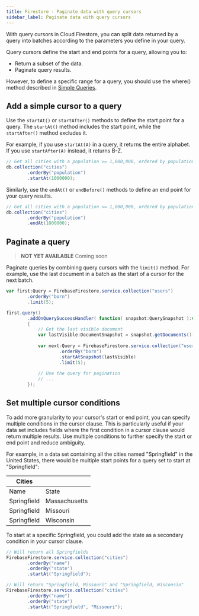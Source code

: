 ```yaml
---
title: Firestore - Paginate data with query cursors
sidebar_label: Paginate data with query cursors
---
```


With query cursors in Cloud Firestore, you can split data returned by a query into batches according to the parameters you define in your query.

Query cursors define the start and end points for a query, allowing you to:

- Return a subset of the data.
- Paginate query results.

However, to define a specific range for a query, you should use the where() method described in [Simple Queries](perform-simple-and-compound-queries.md).


## Add a simple cursor to a query

Use the `startAt()` or `startAfter()` methods to define the start point for a query. The `startAt()` method includes the start point, while the `startAfter()` method excludes it.

For example, if you use `startAt(A)` in a query, it returns the entire alphabet. If you use `startAfter(A)` instead, it returns B-Z.

```actionscript
// Get all cities with a population >= 1,000,000, ordered by population,
db.collection("cities")
        .orderBy("population")
        .startAt(1000000);
```

Similarly, use the `endAt()` or `endBefore()` methods to define an end point for your query results.

```actionscript
// Get all cities with a population <= 1,000,000, ordered by population,
db.collection("cities")
        .orderBy("population")
        .endAt(1000000);
```



## Paginate a query

> **NOT YET AVAILABLE** Coming soon

Paginate queries by combining query cursors with the `limit()` method. For example, use the last document in a batch as the start of a cursor for the next batch.


```actionscript
var first:Query = FirebaseFirestore.service.collection("users")
        .orderBy("born")
        .limit(5);

first.query()
        .addOnQuerySuccessHandler( function( snapshot:QuerySnapshot ):void
        {
            // Get the last visible document
            var lastVisible:DocumentSnapshot = snapshot.getDocuments()[ snapshot.size - 1 ];
            
            var next:Query = FirebaseFirestore.service.collection("users")
                    .orderBy("born")
                    .startAtSnapshot(lastVisible)
                    .limit(5);
            
            // Use the query for pagination
            // ...
        });
```



## Set multiple cursor conditions

To add more granularity to your cursor's start or end point, you can specify multiple conditions in the cursor clause. This is particularly useful if your data set includes fields where the first condition in a cursor clause would return multiple results. Use multiple conditions to further specify the start or end point and reduce ambiguity.

For example, in a data set containing all the cities named "Springfield" in the United States, there would be multiple start points for a query set to start at "Springfield":


| Cities | |
| --- | --- |
| Name | State |
| Springfield | Massachusetts |
| Springfield | Missouri |
| Springfield | Wisconsin |


To start at a specific Springfield, you could add the state as a secondary condition in your cursor clause.


```actionscript
// Will return all Springfields
FirebaseFirestore.service.collection("cities")
        .orderBy("name")
        .orderBy("state")
        .startAt("Springfield");
```

```actionscript
// Will return "Springfield, Missouri" and "Springfield, Wisconsin"
FirebaseFirestore.service.collection("cities")
        .orderBy("name")
        .orderBy("state")
        .startAt("Springfield", "Missouri");
```



